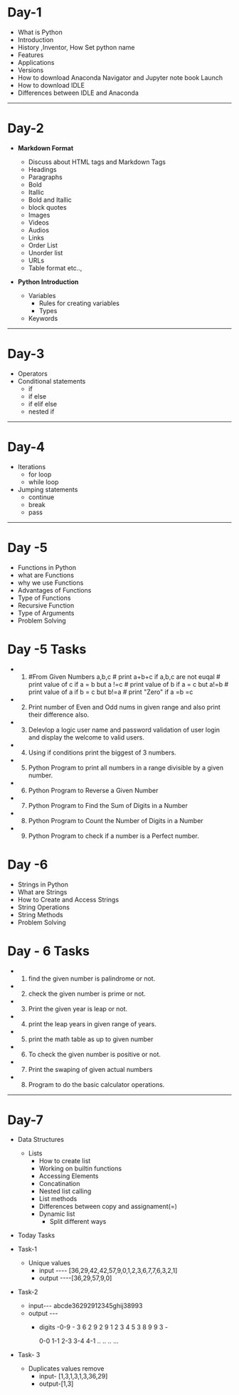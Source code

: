 # Day-1
- What is Python
- Introduction
- History ,Inventor, How Set python name
- Features
- Applications
- Versions
- How to download Anaconda Navigator and Jupyter note book Launch
- How to download IDLE
- Differences between IDLE and Anaconda

<hr>

# Day-2

- **Markdown Format**
  - Discuss about HTML tags and Markdown Tags
  - Headings
  - Paragraphs
  - Bold
  - Itallic
  - Bold and Itallic
  - block quotes
  - Images
  - Videos
  - Audios
  - Links
  - Order List
  - Unorder list
  - URLs
  - Table format etc..,
  
- **Python Introduction**

  - Variables
    - Rules for creating variables
    - Types
  - Keywords



<hr>


# Day-3

- Operators
- Conditional statements
  - if
  - if else
  - if elif else
  - nested if


<hr>


# Day-4

- Iterations
  - for loop
  - while loop
- Jumping statements
  - continue
  - break
  - pass


<hr>

# Day -5 
- Functions in Python
- what are Functions
- why we use Functions
- Advantages of Functions
- Type of Functions
- Recursive Function
- Type of Arguments
- Problem Solving
# Day -5 Tasks
- 1. #From Given Numbers a,b,c
            # print a+b+c if a,b,c are not euqal
            # print value of c if a = b but a !=c
            # print value of b if a = c but a!=b
            # print value of a if b = c  but b!=a
            # print "Zero" if a =b =c
- 2. Print number of Even and Odd nums in given range and also print their difference also.
- 3. Delevlop a logic user name and password validation of user login
   and display the welcome to valid users.
- 4. Using if conditions print the biggest of 3 numbers.
- 5. Python Program to print all numbers in a range divisible by a given number.
- 6. Python Program to Reverse a Given Number
- 7. Python Program to Find the Sum of Digits in a Number
- 8. Python Program to Count the Number of Digits in a Number
- 9. Python Program to check if a number is a Perfect number.
# Day -6
- Strings in Python
- What are Strings
- How to Create and Access Strings
- String Operations
- String Methods
- Problem Solving 
# Day - 6 Tasks

- 1. find the given number is palindrome or not.
- 2. check the given number is prime or not.
- 3. Print the given year is leap or not.
- 4. print the leap years in given range of years.
- 5. print the math table as up to given number
- 6. To check the given number is positive or not.
- 7. Print the swaping of given actual numbers
- 8. Program to do the basic calculator operations.

<hr>

# Day-7
- Data Structures
  - Lists
    - How to create list
    - Working on builtin functions
    - Accessing Elements
    - Concatination
    - Nested list calling
    - List methods
    - Differences between copy and assignament(=)
    - Dynamic list
      - Split different ways
    
    
 - Today Tasks
      

- Task-1 
    - Unique values
        - input ---- [36,29,42,42,57,9,0,1,2,3,6,7,7,6,3,2,1]
        - output ----[36,29,57,9,0]

        
        
- Task-2
    - input---  abcde36292912345ghij38993
    - output --- 
        - digits -0-9
                - 3 6 2 9 2 9 1 2 3 4 5 3 8 9 9 3
                -
            
            0-0
            1-1
            2-3
            3-4
            4-1
            ..
            ..
            ..
            ...
            
            
- Task- 3
    - Duplicates values remove
        - input- [1,3,1,3,1,3,36,29]
        - output-[1,3]
        


    
